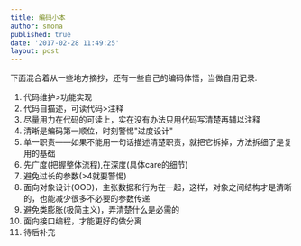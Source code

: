 ```yaml
---
title: 编码小本
author: smona
published: true
date: '2017-02-28 11:49:25'
layout: post
---
```



下面混合着从一些地方摘抄，还有一些自己的编码体悟，当做自用记录.

 1. 代码维护>功能实现
 2. 代码自描述，可读代码>注释
 3. 尽量用力在代码的可读上，实在没有办法只用代码写清楚再辅以注释
 4. 清晰是编码第一顺位，时刻警惕"过度设计"
 5. 单一职责——如果不能用一句话描述清楚职责，就把它拆掉，方法拆细了是复用的基础
 6. 先广度(把握整体流程),在深度(具体care的细节)
 7. 避免过长的参数(>4就要警惕)
 8. 面向对象设计(OOD)，主张数据和行为在一起，这样，对象之间结构才是清晰的，也能减少很多不必要的参数传递
 9. 避免类膨胀(极简主义)，弄清楚什么是必需的
 10. 面向接口编程，才能更好的做分离
 11. 待后补充
